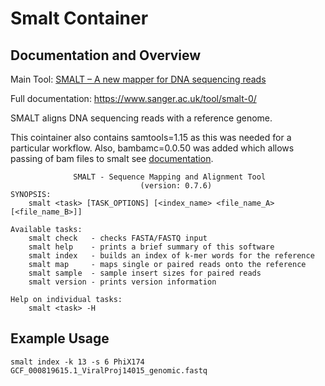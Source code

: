 # Smalt Container

## Documentation and Overview

Main Tool: [SMALT – A new mapper for DNA sequencing reads](https://www.researchgate.net/publication/266155341_SMALT_-_A_new_mapper_for_DNA_sequencing_reads)

Full documentation: https://www.sanger.ac.uk/tool/smalt-0/ 

SMALT aligns DNA sequencing reads with a reference genome.

This cointainer also contains samtools=1.15 as this was needed for a particular workflow. Also, bambamc=0.0.50 was added which allows passing of bam files to smalt see [documentation](https://sourceforge.net/projects/smalt/files/).

```
              SMALT - Sequence Mapping and Alignment Tool
                             (version: 0.7.6)
SYNOPSIS:
    smalt <task> [TASK_OPTIONS] [<index_name> <file_name_A> [<file_name_B>]]

Available tasks:
    smalt check   - checks FASTA/FASTQ input
    smalt help    - prints a brief summary of this software
    smalt index   - builds an index of k-mer words for the reference
    smalt map     - maps single or paired reads onto the reference
    smalt sample  - sample insert sizes for paired reads
    smalt version - prints version information

Help on individual tasks:
    smalt <task> -H
```

## Example Usage

```
smalt index -k 13 -s 6 PhiX174 GCF_000819615.1_ViralProj14015_genomic.fastq
```

